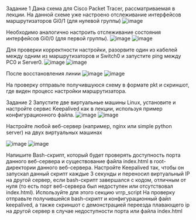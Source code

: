 Задание 1
Дана схема для Cisco Packet Tracer, рассматриваемая в лекции.
На данной схеме уже настроено отслеживание интерфейсов маршрутизаторов Gi0/1 (для нулевой группы)
![image](https://github.com/AlexanderSchelokov/Disaster-recovery-Keepalived-hw/assets/121572590/436fe587-a5f1-49f0-a3a2-d2eba3ce8b84)

Необходимо аналогично настроить отслеживание состояния интерфейсов Gi0/0 (для первой группы).
![image](https://github.com/AlexanderSchelokov/Disaster-recovery-Keepalived-hw/assets/121572590/e18022e0-8e7b-4a74-9861-4f46013f6eb8)
![image](https://github.com/AlexanderSchelokov/Disaster-recovery-Keepalived-hw/assets/121572590/2ac409b0-0fa2-41dd-88e6-ede4f76ede87)

Для проверки корректности настройки, разорвите один из кабелей между одним из маршрутизаторов и Switch0 и запустите ping между PC0 и Server0.
![image](https://github.com/AlexanderSchelokov/Disaster-recovery-Keepalived-hw/assets/121572590/5071c2e0-205b-43c9-b9b3-1fb700edca6e)
![image](https://github.com/AlexanderSchelokov/Disaster-recovery-Keepalived-hw/assets/121572590/0a8f844c-7ee5-4ecb-a936-da5516e01641)

После восстановления линии
![image](https://github.com/AlexanderSchelokov/Disaster-recovery-Keepalived-hw/assets/121572590/3d5566ac-2c27-447c-9403-8dfb6fdeb826)
![image](https://github.com/AlexanderSchelokov/Disaster-recovery-Keepalived-hw/assets/121572590/0242cd40-5d7e-4d95-95fb-c16e5057d89b)


На проверку отправьте получившуюся схему в формате pkt и скриншот, где виден процесс настройки маршрутизатора.


Задание 2
Запустите две виртуальные машины Linux, установите и настройте сервис Keepalived как в лекции, используя пример конфигурационного файла.
![image](https://github.com/AlexanderSchelokov/Disaster-recovery-Keepalived-hw/assets/121572590/4604fbe8-cbae-48cb-9aa3-26397b671397)
![image](https://github.com/AlexanderSchelokov/Disaster-recovery-Keepalived-hw/assets/121572590/37321972-bdd9-49d4-93f2-aa64cf23794f)

Настройте любой веб-сервер (например, nginx или simple python server) на двух виртуальных машинах

![image](https://github.com/AlexanderSchelokov/Disaster-recovery-Keepalived-hw/assets/121572590/e6a5c5b0-20c3-4613-8fe6-a98871bc560d)
![image](https://github.com/AlexanderSchelokov/Disaster-recovery-Keepalived-hw/assets/121572590/cb30d3ef-1dfb-4b10-b808-aaca3b5c6eab)

Напишите Bash-скрипт, который будет проверять доступность порта данного веб-сервера и существование файла index.html в root-директории данного веб-сервера.
Настройте Keepalived так, чтобы он запускал данный скрипт каждые 3 секунды и переносил виртуальный IP на другой сервер, если bash-скрипт завершался с кодом, отличным от нуля (то есть порт веб-сервера был недоступен или отсутствовал index.html). Используйте для этого секцию vrrp_script
На проверку отправьте получившейся bash-скрипт и конфигурационный файл keepalived, а также скриншот с демонстрацией переезда плавающего ip на другой сервер в случае недоступности порта или файла index.html

